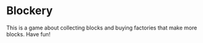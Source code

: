 # Blockery
This is a game about collecting blocks and buying factories that make more blocks. Have fun!
